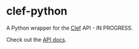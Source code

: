 clef-python
=================================
A Python wrapper for the [Clef](https://getclef.com/) API - IN PROGRESS.

Check out the [API docs](http://docs.getclef.com/v1.0/docs/).